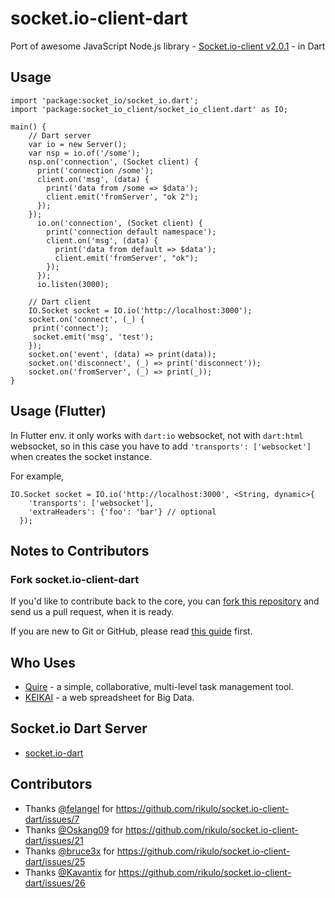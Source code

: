 # socket.io-client-dart

Port of awesome JavaScript Node.js library - [Socket.io-client v2.0.1](https://github.com/socketio/socket.io-client) - in Dart

## Usage


    import 'package:socket_io/socket_io.dart';
    import 'package:socket_io_client/socket_io_client.dart' as IO;

    main() {
        // Dart server
        var io = new Server();
        var nsp = io.of('/some');
        nsp.on('connection', (Socket client) {
          print('connection /some');
          client.on('msg', (data) {
            print('data from /some => $data');
            client.emit('fromServer', "ok 2");
          });
        });
          io.on('connection', (Socket client) {
            print('connection default namespace');
            client.on('msg', (data) {
              print('data from default => $data');
              client.emit('fromServer', "ok");
            });
          });
          io.listen(3000);

        // Dart client
        IO.Socket socket = IO.io('http://localhost:3000');
        socket.on('connect', (_) {
         print('connect');
         socket.emit('msg', 'test');
        });
        socket.on('event', (data) => print(data));
        socket.on('disconnect', (_) => print('disconnect'));
        socket.on('fromServer', (_) => print(_));
    }
    
## Usage (Flutter)
In Flutter env. it only works with `dart:io` websocket, not with `dart:html` websocket, so in this case
you have to add `'transports': ['websocket']` when creates the socket instance.

For example,
```
IO.Socket socket = IO.io('http://localhost:3000', <String, dynamic>{
    'transports': ['websocket'],
    'extraHeaders': {'foo': 'bar'} // optional
  });
```

## Notes to Contributors

### Fork socket.io-client-dart

If you'd like to contribute back to the core, you can [fork this repository](https://help.github.com/articles/fork-a-repo) and send us a pull request, when it is ready.

If you are new to Git or GitHub, please read [this guide](https://help.github.com/) first.

## Who Uses

* [Quire](https://quire.io) - a simple, collaborative, multi-level task management tool.
* [KEIKAI](https://keikai.io/) - a web spreadsheet for Big Data.

## Socket.io Dart Server

* [socket.io-dart](https://github.com/rikulo/socket.io-dart)


## Contributors
* Thanks [@felangel](https://github.com/felangel) for https://github.com/rikulo/socket.io-client-dart/issues/7
* Thanks [@Oskang09](https://github.com/Oskang09) for https://github.com/rikulo/socket.io-client-dart/issues/21
* Thanks [@bruce3x](https://github.com/bruce3x) for https://github.com/rikulo/socket.io-client-dart/issues/25
* Thanks [@Kavantix](https://github.com/Kavantix) for https://github.com/rikulo/socket.io-client-dart/issues/26